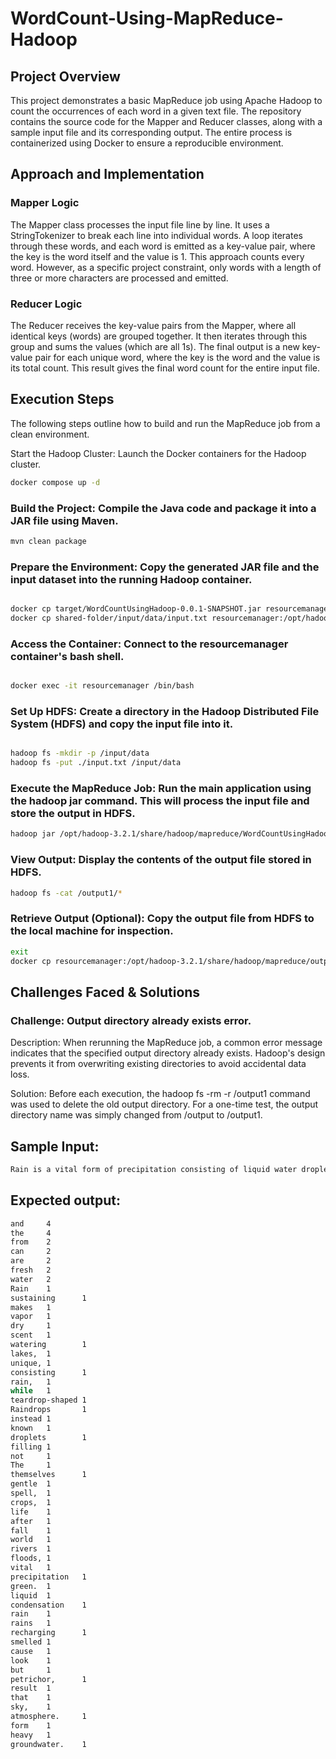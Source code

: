 
# WordCount-Using-MapReduce-Hadoop

## Project Overview

This project demonstrates a basic MapReduce job using Apache Hadoop to count the occurrences of each word in a given text file. The repository contains the source code for the Mapper and Reducer classes, along with a sample input file and its corresponding output. The entire process is containerized using Docker to ensure a reproducible environment.

## Approach and Implementation

### Mapper Logic

The Mapper class processes the input file line by line. It uses a StringTokenizer to break each line into individual words. A loop iterates through these words, and each word is emitted as a key-value pair, where the key is the word itself and the value is 1. This approach counts every word. However, as a specific project constraint, only words with a length of three or more characters are processed and emitted.

### Reducer Logic

The Reducer receives the key-value pairs from the Mapper, where all identical keys (words) are grouped together. It then iterates through this group and sums the values (which are all 1s). The final output is a new key-value pair for each unique word, where the key is the word and the value is its total count. This result gives the final word count for the entire input file.

## Execution Steps

The following steps outline how to build and run the MapReduce job from a clean environment.

Start the Hadoop Cluster: Launch the Docker containers for the Hadoop cluster.

```bash
docker compose up -d
```

### Build the Project: Compile the Java code and package it into a JAR file using Maven.

```bash 
mvn clean package
```
### Prepare the Environment: Copy the generated JAR file and the input dataset into the running Hadoop container.

```bash

docker cp target/WordCountUsingHadoop-0.0.1-SNAPSHOT.jar resourcemanager:/opt/hadoop-3.2.1/share/hadoop/mapreduce/
docker cp shared-folder/input/data/input.txt resourcemanager:/opt/hadoop-3.2.1/share/hadoop/mapreduce/
```

### Access the Container: Connect to the resourcemanager container's bash shell.

```bash

docker exec -it resourcemanager /bin/bash
```
### Set Up HDFS: Create a directory in the Hadoop Distributed File System (HDFS) and copy the input file into it.

```bash

hadoop fs -mkdir -p /input/data
hadoop fs -put ./input.txt /input/data
```
### Execute the MapReduce Job: Run the main application using the hadoop jar command. This will process the input file and store the output in HDFS.

```bash
hadoop jar /opt/hadoop-3.2.1/share/hadoop/mapreduce/WordCountUsingHadoop-0.0.1-SNAPSHOT.jar com.example.controller.Controller /input/data/input.txt /output1
```
### View Output: Display the contents of the output file stored in HDFS.

```bash
hadoop fs -cat /output1/*
```

### Retrieve Output (Optional): Copy the output file from HDFS to the local machine for inspection.

```bash
exit
docker cp resourcemanager:/opt/hadoop-3.2.1/share/hadoop/mapreduce/output1/ shared-folder/output/
```
## Challenges Faced & Solutions

### Challenge: Output directory already exists error.

Description: When rerunning the MapReduce job, a common error message indicates that the specified output directory already exists. Hadoop's design prevents it from overwriting existing directories to avoid accidental data loss.

Solution: Before each execution, the hadoop fs -rm -r /output1 command was used to delete the old output directory. For a one-time test, the output directory name was simply changed from /output to /output1.

## Sample Input: 
 ```bash
Rain is a vital form of precipitation consisting of liquid water droplets that fall from the sky, sustaining life by watering crops, filling rivers and lakes, and recharging groundwater. The unique, fresh scent of rain, known as petrichor, can be smelled after a dry spell, and while heavy rains can cause floods, a gentle rain makes the world look fresh and green. Raindrops themselves are not teardrop-shaped but are instead the result of condensation from water vapor in the atmosphere.  
   ```

## Expected output: 
 ```bash
and     4
the     4
from    2
can     2
are     2
fresh   2
water   2
Rain    1
sustaining      1
makes   1
vapor   1
dry     1
scent   1
watering        1
lakes,  1
unique, 1
consisting      1
rain,   1
while   1
teardrop-shaped 1
Raindrops       1
instead 1
known   1
droplets        1
filling 1
not     1
The     1
themselves      1
gentle  1
spell,  1
crops,  1
life    1
after   1
fall    1
world   1
rivers  1
floods, 1
vital   1
precipitation   1
green.  1
liquid  1
condensation    1
rain    1
rains   1
recharging      1
smelled 1
cause   1
look    1
but     1
petrichor,      1
result  1
that    1
sky,    1
atmosphere.     1
form    1
heavy   1
groundwater.    1
   ```
